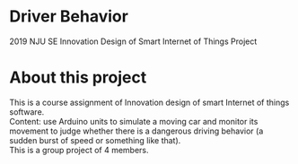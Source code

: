 # Driver Behavior
2019 NJU SE Innovation Design of Smart Internet of Things Project

# About this project
This is a course assignment of Innovation design of smart Internet of things software.<br>
Content: use Arduino units to simulate a moving car and monitor its movement to judge whether there is a dangerous driving behavior (a sudden burst of speed or something like that).<br>
This is a group project of 4 members.
